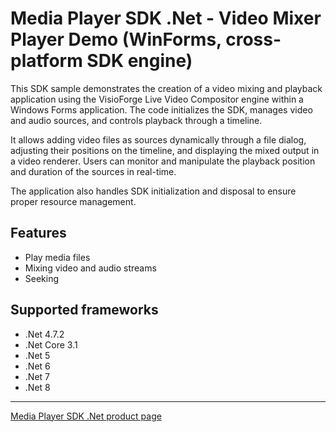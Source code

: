# Media Player SDK .Net - Video Mixer Player Demo (WinForms, cross-platform SDK engine)

This SDK sample demonstrates the creation of a video mixing and playback application using the VisioForge Live Video Compositor engine within a Windows Forms application. The code initializes the SDK, manages video and audio sources, and controls playback through a timeline.

It allows adding video files as sources dynamically through a file dialog, adjusting their positions on the timeline, and displaying the mixed output in a video renderer. Users can monitor and manipulate the playback position and duration of the sources in real-time.

The application also handles SDK initialization and disposal to ensure proper resource management.

## Features

- Play media files
- Mixing video and audio streams
- Seeking

## Supported frameworks

- .Net 4.7.2
- .Net Core 3.1
- .Net 5
- .Net 6
- .Net 7
- .Net 8

---

[Media Player SDK .Net product page](https://www.visioforge.com/media-player-sdk-net)
